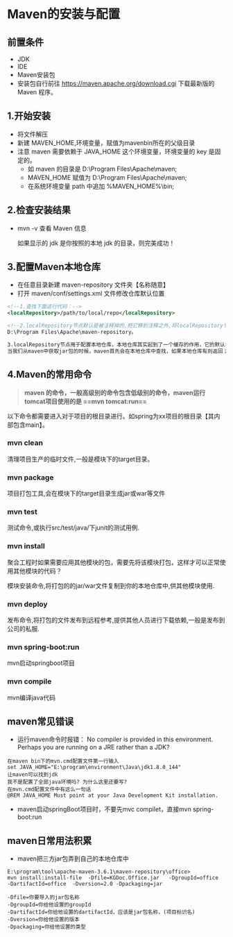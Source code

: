 # Maven的安装与配置

## 前置条件
- JDK
- IDE
- Maven安装包
- 安装包自行前往 https://maven.apache.org/download.cgi 下载最新版的 Maven 程序。
## 1.开始安装
- 将文件解压
- 新建 MAVEN_HOME,环境变量，赋值为mavenbin所在的父级目录
- 注意 maven 需要依赖于 JAVA_HOME 这个环境变量，环境变量的 key 是固定的。
  - 如 maven 的目录是 D:\Program Files\Apache\maven;
  - MAVEN_HOME 赋值为 D:\Program Files\Apache\maven;
  - 在系统环境变量 path 中追加 %MAVEN_HOME%\bin\;
## 2.检查安装结果

- mvn -v 查看 Maven 信息

  如果显示的 jdk 是你按照的本地 jdk 的目录，则完美成功！

## 3.配置Maven本地仓库
- 在任意目录新建 maven-repository 文件夹【名称随意】
- 打开 maven/conf/settings.xml 文件修改仓库默认位置
```xml
<!--1.查找下面这行代码：-->
<localRepository>/path/to/local/repo</localRepository>

<!--2.localRepository节点默认是被注释掉的,把它移到注释之外,将localRepository节点的值改为我们在创建的目录-->
D:\Program Files\Apache\maven-repository。

3.localRepository节点用于配置本地仓库，本地仓库其实起到了一个缓存的作用，它的默认地址是 C:\Users\用户名.m2。
当我们从maven中获取jar包的时候，maven首先会在本地仓库中查找，如果本地仓库有则返回；如果没有则从远程仓库中获取包，并在本地库中保存。
```

## 4.Maven的常用命令

> **maven 的命令，一般高级别的命令包含低级别的命令，maven运行tomcat项目使用的是 ==mvn tomcat:run==**

以下命令都需要进入对于项目的根目录进行。如spring为xx项目的根目录【其内部包含main】。

### mvn clean

清理项目生产的临时文件,一般是模块下的target目录。

### mvn package

项目打包工具,会在模块下的target目录生成jar或war等文件

### mvn test

测试命令,或执行src/test/java/下junit的测试用例.

### mvn install 

聚合工程时如果需要应用其他模块的包，需要先将该模块打包，这样才可以正常使用其他模块的代码？

模块安装命令,将打包的的jar/war文件复制到你的本地仓库中,供其他模块使用.

### mvn deploy 

发布命令,将打包的文件发布到远程参考,提供其他人员进行下载依赖,一般是发布到公司的私服.

### mvn  spring-boot:run

mvn启动springboot项目

### mvn compile

mvn编译java代码

## maven常见错误
-   运行maven命令时报错： 
    No compiler is provided in this environment. Perhaps you are running on a JRE rather than a JDK?
```
在maven bin下的mvn.cmd配置文件第一行输入
set JAVA_HOME="E:\program\environment\Java\jdk1.8.0_144"
让maven可以找到jdk
我不是配置了全部java环境吗? 为什么这里还要写?
在mvn.cmd配置文件中有这么一句话
@REM JAVA_HOME Must point at your Java Development Kit installation.
```
-   maven启动springBoot项目时，不要先mvc compilet，直接mvn spring-boot:run
## maven日常用法积累

- maven把三方jar包弄到自己的本地仓库中
```
E:\program\tool\apache-maven-3.6.1\maven-repository\office>
mvn install:install-file  -Dfile=KGDoc.Office.jar   -DgroupId=office  -DartifactId=office  -Dversion=2.0 -Dpackaging=jar

-Dfile=你要导入的jar包名称
-DgroupId=你给他设置的groupId
-DartifactId=你给他设置的dartifactId，应该是jar包名称，(项目标识名)
-Dversion=你给他设置的版本
-Dpackaging=你给他设置的类型
```